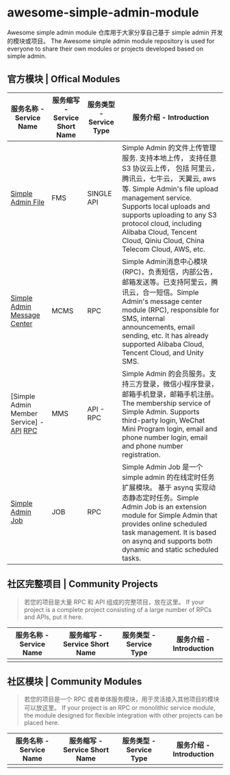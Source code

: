 # awesome-simple-admin-module
Awesome simple admin module 仓库用于大家分享自己基于 simple admin 开发的模块或项目。 The Awesome simple admin module repository is used for everyone to share their own modules or projects developed based on simple admin.

## 官方模块 | Offical Modules

| 服务名称 - Service Name | 服务缩写 - Service Short Name | 服务类型 - Service Type | 服务介绍 - Introduction |
| ------------------------|-------------------------------|------------------------|-------------------------|
| [Simple Admin File](https://github.com/suyuan32/simple-admin-file) | FMS | SINGLE API |  Simple Admin 的文件上传管理服务. 支持本地上传， 支持任意 S3 协议云上传， 包括 阿里云， 腾讯云，七牛云， 天翼云, aws等. Simple Admin's file upload management service. Supports local uploads and supports uploading to any S3 protocol cloud, including Alibaba Cloud, Tencent Cloud, Qiniu Cloud, China Telecom Cloud, AWS, etc. |
| [Simple Admin Message Center](https://github.com/suyuan32/simple-admin-message-center) | MCMS | RPC | Simple Admin消息中心模块(RPC)，负责短信，内部公告，邮箱发送等。已支持阿里云，腾讯云，合一短信。Simple Admin's message center module (RPC), responsible for SMS, internal announcements, email sending, etc. It has already supported Alibaba Cloud, Tencent Cloud, and Unity SMS.|
| [Simple Admin Member Service] - [API](https://github.com/suyuan32/simple-admin-member-api) [RPC](https://github.com/suyuan32/simple-admin-member-rpc) | MMS | API - RPC |  Simple Admin 的会员服务。支持三方登录，微信小程序登录，邮箱手机登录，邮箱手机注册。 The membership service of Simple Admin. Supports third-party login, WeChat Mini Program login, email and phone number login, email and phone number registration.|
| [Simple Admin Job](https://github.com/suyuan32/simple-admin-job) | JOB | RPC | Simple Admin Job 是一个 simple admin 的在线定时任务扩展模块。 基于 asynq 实现动态静态定时任务。Simple Admin Job is an extension module for Simple Admin that provides online scheduled task management. It is based on asynq and supports both dynamic and static scheduled tasks. |

## 社区完整项目 | Community Projects
> 若您的项目是大量 RPC 和 API 组成的完整项目，放在这里。 If your project is a complete project consisting of a large number of RPCs and APIs, put it here.

| 服务名称 - Service Name | 服务缩写 - Service Short Name | 服务类型 - Service Type | 服务介绍 - Introduction |
| ------------------------|-------------------------------|------------------------|-------------------------|
|                     |                           |                     |

## 社区模块 | Community Modules
> 若您的项目是一个 RPC 或者单体服务模块，用于灵活接入其他项目的模块可以放这里。 If your project is an RPC or monolithic service module, the module designed for flexible integration with other projects can be placed here.

| 服务名称 - Service Name | 服务缩写 - Service Short Name | 服务类型 - Service Type | 服务介绍 - Introduction |
| ------------------------|-------------------------------|------------------------|-------------------------|
|                 |                          |                            |
